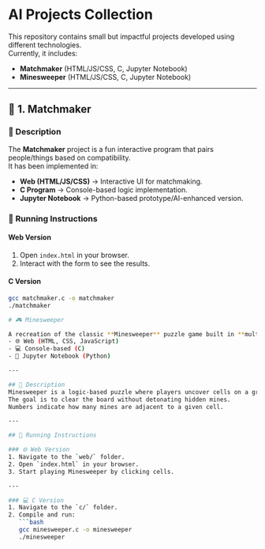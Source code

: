 # AI Projects Collection

This repository contains small but impactful projects developed using different technologies.  
Currently, it includes:

- **Matchmaker** (HTML/JS/CSS, C, Jupyter Notebook)
- **Minesweeper** (HTML/JS/CSS, C, Jupyter Notebook)

---

## 📌 1. Matchmaker

### 🔹 Description
The **Matchmaker** project is a fun interactive program that pairs people/things based on compatibility.  
It has been implemented in:
- **Web (HTML/JS/CSS)** → Interactive UI for matchmaking.
- **C Program** → Console-based logic implementation.
- **Jupyter Notebook** → Python-based prototype/AI-enhanced version.

### 🚀 Running Instructions
#### Web Version
1. Open `index.html` in your browser.
2. Interact with the form to see the results.

#### C Version
```bash
gcc matchmaker.c -o matchmaker
./matchmaker

# 🎮 Minesweeper

A recreation of the classic **Minesweeper** puzzle game built in **multiple implementations**:  
- 🌐 Web (HTML, CSS, JavaScript)  
- 💻 Console-based (C)  
- 📓 Jupyter Notebook (Python)  

---

## 🔹 Description
Minesweeper is a logic-based puzzle where players uncover cells on a grid.  
The goal is to clear the board without detonating hidden mines.  
Numbers indicate how many mines are adjacent to a given cell.

---

## 🚀 Running Instructions

### 🌐 Web Version
1. Navigate to the `web/` folder.  
2. Open `index.html` in your browser.  
3. Start playing Minesweeper by clicking cells.  

---

### 💻 C Version
1. Navigate to the `c/` folder.  
2. Compile and run:
   ```bash
   gcc minesweeper.c -o minesweeper
   ./minesweeper
